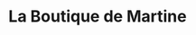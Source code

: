 ---
title: "La Boutique de Martine"
url: /saint-beat-lez/la-boutique-de-martine/
shop: vêtements
---